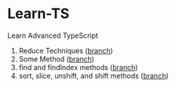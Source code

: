 # Learn-TS

Learn Advanced TypeScript

1. Reduce Techniques ([branch](https://github.com/AliSafari-IT/Learn-TS/tree/Reduce-Techniques))
2. Some Method ([branch](https://github.com/AliSafari-IT/Learn-TS/tree/Some-Method))
3. find and findIndex methods ([branch](https://github.com/AliSafari-IT/Learn-TS/tree/find-findIndex))
4. sort, slice, unshift, and shift methods ([branch](https://github.com/AliSafari-IT/Learn-TS/tree/shift-unshift))
